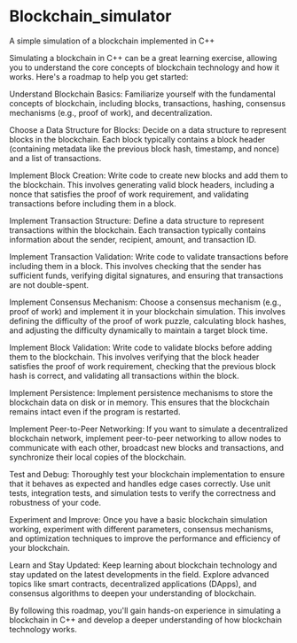 # Blockchain_simulator
 A simple simulation of a blockchain implemented in C++

Simulating a blockchain in C++ can be a great learning exercise, allowing you to understand the core concepts of blockchain technology and how it works. Here's a roadmap to help you get started:

Understand Blockchain Basics: Familiarize yourself with the fundamental concepts of blockchain, including blocks, transactions, hashing, consensus mechanisms (e.g., proof of work), and decentralization.

Choose a Data Structure for Blocks: Decide on a data structure to represent blocks in the blockchain. Each block typically contains a block header (containing metadata like the previous block hash, timestamp, and nonce) and a list of transactions.

Implement Block Creation: Write code to create new blocks and add them to the blockchain. This involves generating valid block headers, including a nonce that satisfies the proof of work requirement, and validating transactions before including them in a block.

Implement Transaction Structure: Define a data structure to represent transactions within the blockchain. Each transaction typically contains information about the sender, recipient, amount, and transaction ID.

Implement Transaction Validation: Write code to validate transactions before including them in a block. This involves checking that the sender has sufficient funds, verifying digital signatures, and ensuring that transactions are not double-spent.

Implement Consensus Mechanism: Choose a consensus mechanism (e.g., proof of work) and implement it in your blockchain simulation. This involves defining the difficulty of the proof of work puzzle, calculating block hashes, and adjusting the difficulty dynamically to maintain a target block time.

Implement Block Validation: Write code to validate blocks before adding them to the blockchain. This involves verifying that the block header satisfies the proof of work requirement, checking that the previous block hash is correct, and validating all transactions within the block.

Implement Persistence: Implement persistence mechanisms to store the blockchain data on disk or in memory. This ensures that the blockchain remains intact even if the program is restarted.

Implement Peer-to-Peer Networking: If you want to simulate a decentralized blockchain network, implement peer-to-peer networking to allow nodes to communicate with each other, broadcast new blocks and transactions, and synchronize their local copies of the blockchain.

Test and Debug: Thoroughly test your blockchain implementation to ensure that it behaves as expected and handles edge cases correctly. Use unit tests, integration tests, and simulation tests to verify the correctness and robustness of your code.

Experiment and Improve: Once you have a basic blockchain simulation working, experiment with different parameters, consensus mechanisms, and optimization techniques to improve the performance and efficiency of your blockchain.

Learn and Stay Updated: Keep learning about blockchain technology and stay updated on the latest developments in the field. Explore advanced topics like smart contracts, decentralized applications (DApps), and consensus algorithms to deepen your understanding of blockchain.

By following this roadmap, you'll gain hands-on experience in simulating a blockchain in C++ and develop a deeper understanding of how blockchain technology works.
